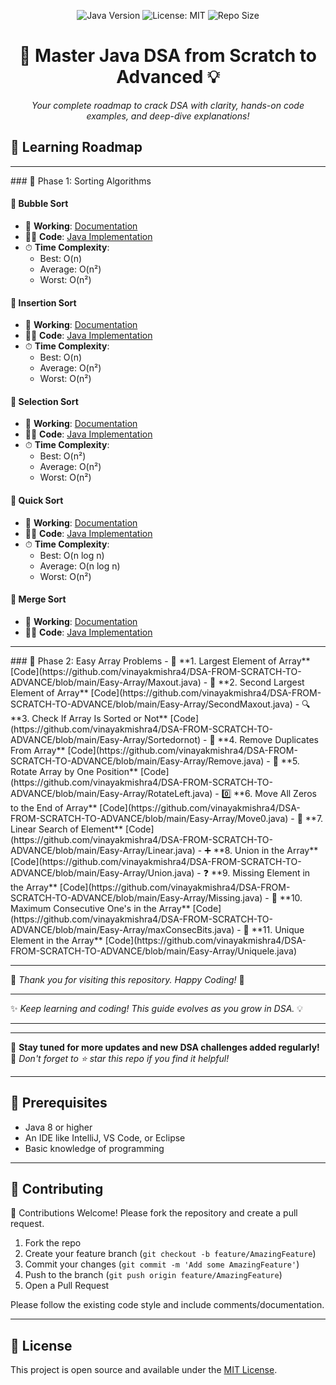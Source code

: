 <p align="center">
  <img src="https://img.shields.io/badge/Java-8%2B-red.svg" alt="Java Version">
  <img src="https://img.shields.io/github/license/vinayakmishra4/DSA-FROM-SCRATCH-TO-ADVANCE" alt="License: MIT">
  <img src="https://img.shields.io/github/repo-size/vinayakmishra4/DSA-FROM-SCRATCH-TO-ADVANCE" alt="Repo Size">
</p>

<h1 align="center">🚀 Master Java DSA from Scratch to Advanced 💡</h1>
<p align="center"><em>Your complete roadmap to crack DSA with clarity, hands-on code examples, and deep-dive explanations!</em></p>

## 🧭 Learning Roadmap

<hr>
### 🔹 Phase 1: Sorting Algorithms

#### 🫧 Bubble Sort
- 📖 **Working**: [Documentation](https://github.com/vinayakmishra4/DSA-FROM-SCRATCH-TO-ADVANCE/blob/main/Sort-Algo/Bubble_Sort.txt)
- 🧑‍💻 **Code**: [Java Implementation](https://github.com/vinayakmishra4/DSA-FROM-SCRATCH-TO-ADVANCE/blob/main/Sort-Algo/Bubble_Sort.java)
- ⏱ **Time Complexity**:
  - Best: O(n)
  - Average: O(n²)
  - Worst: O(n²)

#### 🫧 Insertion Sort
- 📖 **Working**: [Documentation](https://github.com/vinayakmishra4/DSA-FROM-SCRATCH-TO-ADVANCE/blob/main/Sort-Algo/Insertion_Sort.txt)
- 🧑‍💻 **Code**: [Java Implementation](https://github.com/vinayakmishra4/DSA-FROM-SCRATCH-TO-ADVANCE/blob/main/Sort-Algo/Insertion_Sort.java)
- ⏱ **Time Complexity**:
  - Best: O(n)
  - Average: O(n²)
  - Worst: O(n²)

#### 🫧 Selection Sort
- 📖 **Working**: [Documentation](https://github.com/vinayakmishra4/DSA-FROM-SCRATCH-TO-ADVANCE/blob/main/Sort-Algo/Selection_Sort.txt)
- 🧑‍💻 **Code**: [Java Implementation](https://github.com/vinayakmishra4/DSA-FROM-SCRATCH-TO-ADVANCE/blob/main/Sort-Algo/Selection.java)
- ⏱ **Time Complexity**:
  - Best: O(n²)
  - Average: O(n²)
  - Worst: O(n²)

#### 🫧 Quick Sort
- 📖 **Working**: [Documentation](https://github.com/vinayakmishra4/DSA-FROM-SCRATCH-TO-ADVANCE/blob/main/Sort-Algo/Quick_Sort.txt)
- 🧑‍💻 **Code**: [Java Implementation](https://github.com/vinayakmishra4/DSA-FROM-SCRATCH-TO-ADVANCE/blob/main/Sort-Algo/Quick_Sort.java)
- ⏱ **Time Complexity**:
  - Best: O(n log n)
  - Average: O(n log n)
  - Worst: O(n²)

#### 🫧 Merge Sort
- 📖 **Working**: [Documentation](https://github.com/vinayakmishra4/DSA-FROM-SCRATCH-TO-ADVANCE/blob/main/Sort-Algo/Merge_sort.txt)
- 🧑‍💻 **Code**: [Java Implementation](https://github.com/vinayakmishra4/DSA-FROM-SCRATCH-TO-ADVANCE/blob/main/Sort-Algo/Merge_sort.java)

<hr>
### 🔹 Phase 2: Easy Array Problems
- 🔢 **1. Largest Element of Array**  
  [Code](https://github.com/vinayakmishra4/DSA-FROM-SCRATCH-TO-ADVANCE/blob/main/Easy-Array/Maxout.java)
- 🔢 **2. Second Largest Element of Array**  
  [Code](https://github.com/vinayakmishra4/DSA-FROM-SCRATCH-TO-ADVANCE/blob/main/Easy-Array/SecondMaxout.java)
- 🔍 **3. Check If Array Is Sorted or Not**  
  [Code](https://github.com/vinayakmishra4/DSA-FROM-SCRATCH-TO-ADVANCE/blob/main/Easy-Array/Sortedornot)
- 🧹 **4. Remove Duplicates From Array**  
  [Code](https://github.com/vinayakmishra4/DSA-FROM-SCRATCH-TO-ADVANCE/blob/main/Easy-Array/Remove.java)
- 🔁 **5. Rotate Array by One Position**  
  [Code](https://github.com/vinayakmishra4/DSA-FROM-SCRATCH-TO-ADVANCE/blob/main/Easy-Array/RotateLeft.java)
- 0️⃣ **6. Move All Zeros to the End of Array**  
  [Code](https://github.com/vinayakmishra4/DSA-FROM-SCRATCH-TO-ADVANCE/blob/main/Easy-Array/Move0.java)
- 🔎 **7. Linear Search of Element**  
  [Code](https://github.com/vinayakmishra4/DSA-FROM-SCRATCH-TO-ADVANCE/blob/main/Easy-Array/Linear.java)
- ➕ **8. Union in the Array**  
  [Code](https://github.com/vinayakmishra4/DSA-FROM-SCRATCH-TO-ADVANCE/blob/main/Easy-Array/Union.java)
- ❓ **9. Missing Element in the Array**  
  [Code](https://github.com/vinayakmishra4/DSA-FROM-SCRATCH-TO-ADVANCE/blob/main/Easy-Array/Missing.java)
- 🔢 **10. Maximum Consecutive One's in the Array**  
  [Code](https://github.com/vinayakmishra4/DSA-FROM-SCRATCH-TO-ADVANCE/blob/main/Easy-Array/maxConsecBits.java)
- 🧩 **11. Unique Element in the Array**  
  [Code](https://github.com/vinayakmishra4/DSA-FROM-SCRATCH-TO-ADVANCE/blob/main/Easy-Array/Uniquele.java)


---

🌟 *Thank you for visiting this repository. Happy Coding!* 🚀

---

✨ *Keep learning and coding! This guide evolves as you grow in DSA.* 💡

---

---

🔔 **Stay tuned for more updates and new DSA challenges added regularly!**  
🌈 *Don't forget to ⭐ star this repo if you find it helpful!*

---

## 🔧 Prerequisites
- Java 8 or higher
- An IDE like IntelliJ, VS Code, or Eclipse
- Basic knowledge of programming

---

## 🤝 Contributing

🙌 Contributions Welcome! Please fork the repository and create a pull request.

1. Fork the repo
2. Create your feature branch (`git checkout -b feature/AmazingFeature`)
3. Commit your changes (`git commit -m 'Add some AmazingFeature'`)
4. Push to the branch (`git push origin feature/AmazingFeature`)
5. Open a Pull Request

Please follow the existing code style and include comments/documentation.

---

## 📄 License
This project is open source and available under the [MIT License](LICENSE).
